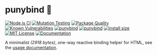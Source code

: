 # punybind 🦴

[![Node.js CI](https://github.com/ArnaudBuchholz/punybind/actions/workflows/node.js.yml/badge.svg)](https://github.com/ArnaudBuchholz/punybind/actions/workflows/node.js.yml)
[![Mutation Testing](https://img.shields.io/badge/mutation%20testing-100%25-green)](https://arnaudbuchholz.github.io/punybind/reports/mutation/mutation.html)
[![Package Quality](https://npm.packagequality.com/shield/punybind.svg)](https://packagequality.com/#?package=punybind)
[![Known Vulnerabilities](https://snyk.io/test/github/ArnaudBuchholz/punybind/badge.svg?targetFile=package.json)](https://snyk.io/test/github/ArnaudBuchholz/punybind?targetFile=package.json)
[![punybind](https://badge.fury.io/js/punybind.svg)](https://www.npmjs.org/package/punybind)
[![punybind](http://img.shields.io/npm/dm/punybind.svg)](https://www.npmjs.org/package/punybind)
[![install size](https://packagephobia.now.sh/badge?p=punybind)](https://packagephobia.now.sh/result?p=punybind)
[![MIT License](https://img.shields.io/badge/License-MIT-yellow.svg)](https://opensource.org/licenses/MIT)
[![Documentation](https://img.shields.io/badge/-documentation-blueviolet)](https://github.com/ArnaudBuchholz/punybind/tree/master/doc/README.md)

A minimalist *(2918 bytes)*, one-way reactive binding helper for HTML, see the [usage documentation](https://github.com/ArnaudBuchholz/punybind/tree/master/doc/usage.md).

